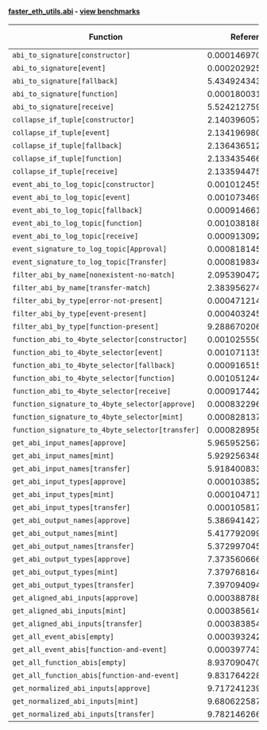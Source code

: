 #### [faster_eth_utils.abi](https://github.com/BobTheBuidler/faster-eth-utils/blob/BobTheBuidler-patch-2/faster_eth_utils/abi.py) - [view benchmarks](https://github.com/BobTheBuidler/faster-eth-utils/blob/BobTheBuidler-patch-2/benchmarks/test_abi_benchmarks.py)

| Function | Reference Mean | Faster Mean | % Change | Speedup (%) | x Faster | Faster |
|----------|---------------|-------------|----------|-------------|----------|--------|
| `abi_to_signature[constructor]` | 0.0001469709167408326 | 7.470600377105419e-05 | 49.17% | 96.73% | 1.97x | ✅ |
| `abi_to_signature[event]` | 0.00020292581056500708 | 8.933552291917325e-05 | 55.98% | 127.15% | 2.27x | ✅ |
| `abi_to_signature[fallback]` | 5.434924343556595e-05 | 5.1262115501507106e-05 | 5.68% | 6.02% | 1.06x | ✅ |
| `abi_to_signature[function]` | 0.00018003130918769767 | 8.636216251342554e-05 | 52.03% | 108.46% | 2.08x | ✅ |
| `abi_to_signature[receive]` | 5.524212759595033e-05 | 5.078270475596585e-05 | 8.07% | 8.78% | 1.09x | ✅ |
| `collapse_if_tuple[constructor]` | 2.140396057924222e-05 | 4.750244320545182e-06 | 77.81% | 350.59% | 4.51x | ✅ |
| `collapse_if_tuple[event]` | 2.1341969801826177e-05 | 4.794057270766255e-06 | 77.54% | 345.18% | 4.45x | ✅ |
| `collapse_if_tuple[fallback]` | 2.136436512257997e-05 | 4.8071380264925325e-06 | 77.50% | 344.43% | 4.44x | ✅ |
| `collapse_if_tuple[function]` | 2.133435466711743e-05 | 4.775045725153333e-06 | 77.62% | 346.79% | 4.47x | ✅ |
| `collapse_if_tuple[receive]` | 2.1335944756817288e-05 | 4.736417049250712e-06 | 77.80% | 350.47% | 4.50x | ✅ |
| `event_abi_to_log_topic[constructor]` | 0.0010124553230773622 | 0.0007727868661080478 | 23.67% | 31.01% | 1.31x | ✅ |
| `event_abi_to_log_topic[event]` | 0.0010734695840092464 | 0.0007822683342016104 | 27.13% | 37.23% | 1.37x | ✅ |
| `event_abi_to_log_topic[fallback]` | 0.0009146615030294981 | 0.0007328754164645513 | 19.87% | 24.80% | 1.25x | ✅ |
| `event_abi_to_log_topic[function]` | 0.0010381883458905024 | 0.0007846560993785661 | 24.42% | 32.31% | 1.32x | ✅ |
| `event_abi_to_log_topic[receive]` | 0.0009130926289188021 | 0.0007291971575119815 | 20.14% | 25.22% | 1.25x | ✅ |
| `event_signature_to_log_topic[Approval]` | 0.0008181456939313328 | 0.000658764679970932 | 19.48% | 24.19% | 1.24x | ✅ |
| `event_signature_to_log_topic[Transfer]` | 0.0008198342753894228 | 0.0006659869868201815 | 18.77% | 23.10% | 1.23x | ✅ |
| `filter_abi_by_name[nonexistent-no-match]` | 2.0953904722864775e-05 | 1.617963468966998e-05 | 22.78% | 29.51% | 1.30x | ✅ |
| `filter_abi_by_name[transfer-match]` | 2.3839562747189644e-05 | 1.8794149534070974e-05 | 21.16% | 26.85% | 1.27x | ✅ |
| `filter_abi_by_type[error-not-present]` | 0.00047121406744597086 | 0.0004722758060390159 | -0.23% | -0.22% | 1.00x | ❌ |
| `filter_abi_by_type[event-present]` | 0.0004032450108270023 | 0.000401059528654456 | 0.54% | 0.54% | 1.01x | ✅ |
| `filter_abi_by_type[function-present]` | 9.288670206709174e-05 | 9.452266628333337e-05 | -1.76% | -1.73% | 0.98x | ❌ |
| `function_abi_to_4byte_selector[constructor]` | 0.001025550785972328 | 0.000778750383572962 | 24.07% | 31.69% | 1.32x | ✅ |
| `function_abi_to_4byte_selector[event]` | 0.0010711356819791845 | 0.0007933303386105962 | 25.94% | 35.02% | 1.35x | ✅ |
| `function_abi_to_4byte_selector[fallback]` | 0.0009165157193191543 | 0.0007467937571659273 | 18.52% | 22.73% | 1.23x | ✅ |
| `function_abi_to_4byte_selector[function]` | 0.001051244004762065 | 0.0007956675165503881 | 24.31% | 32.12% | 1.32x | ✅ |
| `function_abi_to_4byte_selector[receive]` | 0.0009174425373134965 | 0.0007376379200628568 | 19.60% | 24.38% | 1.24x | ✅ |
| `function_signature_to_4byte_selector[approve]` | 0.000832296144600783 | 0.0006615921326701732 | 20.51% | 25.80% | 1.26x | ✅ |
| `function_signature_to_4byte_selector[mint]` | 0.0008281373118940175 | 0.0006612947635182727 | 20.15% | 25.23% | 1.25x | ✅ |
| `function_signature_to_4byte_selector[transfer]` | 0.0008289588067229551 | 0.0006591173651805572 | 20.49% | 25.77% | 1.26x | ✅ |
| `get_abi_input_names[approve]` | 5.96595256729712e-05 | 1.9150294161112042e-05 | 67.90% | 211.53% | 3.12x | ✅ |
| `get_abi_input_names[mint]` | 5.929256348903385e-05 | 1.9094897419472126e-05 | 67.80% | 210.52% | 3.11x | ✅ |
| `get_abi_input_names[transfer]` | 5.918400833458035e-05 | 1.9091659987117807e-05 | 67.74% | 210.00% | 3.10x | ✅ |
| `get_abi_input_types[approve]` | 0.0001038520279785984 | 2.322344647234452e-05 | 77.64% | 347.19% | 4.47x | ✅ |
| `get_abi_input_types[mint]` | 0.00010471116129797253 | 2.325026232220081e-05 | 77.80% | 350.37% | 4.50x | ✅ |
| `get_abi_input_types[transfer]` | 0.00010581775093230353 | 2.3199403834764934e-05 | 78.08% | 356.12% | 4.56x | ✅ |
| `get_abi_output_names[approve]` | 5.386941427729702e-05 | 1.6785044975995075e-05 | 68.84% | 220.94% | 3.21x | ✅ |
| `get_abi_output_names[mint]` | 5.417792099059816e-05 | 1.6765275179622866e-05 | 69.06% | 223.16% | 3.23x | ✅ |
| `get_abi_output_names[transfer]` | 5.372997045735112e-05 | 1.6749476501835986e-05 | 68.83% | 220.79% | 3.21x | ✅ |
| `get_abi_output_types[approve]` | 7.373560666241263e-05 | 2.2346430142448626e-05 | 69.69% | 229.97% | 3.30x | ✅ |
| `get_abi_output_types[mint]` | 7.379768164247974e-05 | 2.2318336253063803e-05 | 69.76% | 230.66% | 3.31x | ✅ |
| `get_abi_output_types[transfer]` | 7.39709409416777e-05 | 2.2264400783026703e-05 | 69.90% | 232.24% | 3.32x | ✅ |
| `get_aligned_abi_inputs[approve]` | 0.0003887888730411972 | 0.00022194245721390634 | 42.91% | 75.18% | 1.75x | ✅ |
| `get_aligned_abi_inputs[mint]` | 0.00038561436567167116 | 0.00022151948804183044 | 42.55% | 74.08% | 1.74x | ✅ |
| `get_aligned_abi_inputs[transfer]` | 0.0003838544809462925 | 0.0002221420972763888 | 42.13% | 72.80% | 1.73x | ✅ |
| `get_all_event_abis[empty]` | 0.0003932429247547447 | 0.00039219218347925097 | 0.27% | 0.27% | 1.00x | ✅ |
| `get_all_event_abis[function-and-event]` | 0.000397743315958219 | 0.0003977871984090613 | -0.01% | -0.01% | 1.00x | ❌ |
| `get_all_function_abis[empty]` | 8.937090470170763e-05 | 8.895283537633526e-05 | 0.47% | 0.47% | 1.00x | ✅ |
| `get_all_function_abis[function-and-event]` | 9.831764228254304e-05 | 9.706586255873691e-05 | 1.27% | 1.29% | 1.01x | ✅ |
| `get_normalized_abi_inputs[approve]` | 9.717241239642542e-05 | 1.768481043180495e-05 | 81.80% | 449.47% | 5.49x | ✅ |
| `get_normalized_abi_inputs[mint]` | 9.680622587151865e-05 | 1.76732148077006e-05 | 81.74% | 447.76% | 5.48x | ✅ |
| `get_normalized_abi_inputs[transfer]` | 9.782146266237523e-05 | 1.766477925696617e-05 | 81.94% | 453.77% | 5.54x | ✅ |
